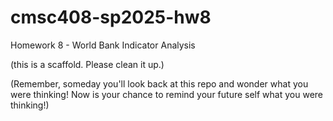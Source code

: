 # cmsc408-sp2025-hw8

Homework 8 - World Bank Indicator Analysis

(this is a scaffold.  Please clean it up.)

(Remember, someday you'll look back at this repo and wonder what you were thinking!
Now is your chance to remind your future self what you were thinking!)


